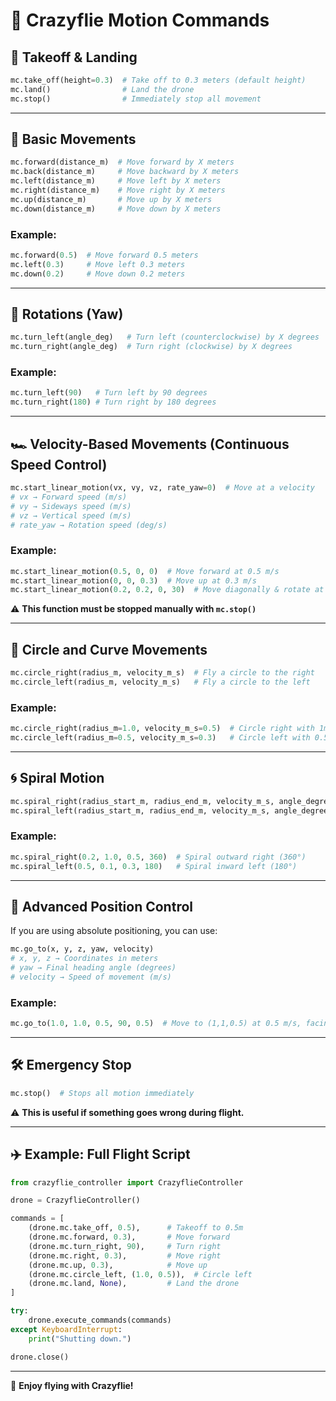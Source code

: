 # 🚀 Crazyflie Motion Commands

## 🛫 Takeoff & Landing

```python
mc.take_off(height=0.3)  # Take off to 0.3 meters (default height)
mc.land()                # Land the drone
mc.stop()                # Immediately stop all movement
```

---

## 📍 Basic Movements

```python
mc.forward(distance_m)  # Move forward by X meters
mc.back(distance_m)     # Move backward by X meters
mc.left(distance_m)     # Move left by X meters
mc.right(distance_m)    # Move right by X meters
mc.up(distance_m)       # Move up by X meters
mc.down(distance_m)     # Move down by X meters
```

### Example:

```python
mc.forward(0.5)  # Move forward 0.5 meters
mc.left(0.3)     # Move left 0.3 meters
mc.down(0.2)     # Move down 0.2 meters
```

---

## 🔄 Rotations (Yaw)

```python
mc.turn_left(angle_deg)   # Turn left (counterclockwise) by X degrees
mc.turn_right(angle_deg)  # Turn right (clockwise) by X degrees
```

### Example:

```python
mc.turn_left(90)   # Turn left by 90 degrees
mc.turn_right(180) # Turn right by 180 degrees
```

---

## 🏎️ Velocity-Based Movements (Continuous Speed Control)

```python
mc.start_linear_motion(vx, vy, vz, rate_yaw=0)  # Move at a velocity
# vx → Forward speed (m/s)
# vy → Sideways speed (m/s)
# vz → Vertical speed (m/s)
# rate_yaw → Rotation speed (deg/s)
```

### Example:

```python
mc.start_linear_motion(0.5, 0, 0)  # Move forward at 0.5 m/s
mc.start_linear_motion(0, 0, 0.3)  # Move up at 0.3 m/s
mc.start_linear_motion(0.2, 0.2, 0, 30)  # Move diagonally & rotate at 30°/s
```

⚠️ **This function must be stopped manually with `mc.stop()`**

---

## 🔄 Circle and Curve Movements

```python
mc.circle_right(radius_m, velocity_m_s)  # Fly a circle to the right
mc.circle_left(radius_m, velocity_m_s)   # Fly a circle to the left
```

### Example:

```python
mc.circle_right(radius_m=1.0, velocity_m_s=0.5)  # Circle right with 1m radius
mc.circle_left(radius_m=0.5, velocity_m_s=0.3)   # Circle left with 0.5m radius
```

---

## 🌀 Spiral Motion

```python
mc.spiral_right(radius_start_m, radius_end_m, velocity_m_s, angle_degrees)
mc.spiral_left(radius_start_m, radius_end_m, velocity_m_s, angle_degrees)
```

### Example:

```python
mc.spiral_right(0.2, 1.0, 0.5, 360)  # Spiral outward right (360°)
mc.spiral_left(0.5, 0.1, 0.3, 180)   # Spiral inward left (180°)
```

---

## 🚀 Advanced Position Control

If you are using absolute positioning, you can use:

```python
mc.go_to(x, y, z, yaw, velocity)
# x, y, z → Coordinates in meters
# yaw → Final heading angle (degrees)
# velocity → Speed of movement (m/s)
```

### Example:

```python
mc.go_to(1.0, 1.0, 0.5, 90, 0.5)  # Move to (1,1,0.5) at 0.5 m/s, facing 90°
```

---

## 🛠️ Emergency Stop

```python
mc.stop()  # Stops all motion immediately
```

⚠️ **This is useful if something goes wrong during flight.**

---

## ✈️ Example: Full Flight Script

```python
from crazyflie_controller import CrazyflieController

drone = CrazyflieController()

commands = [
    (drone.mc.take_off, 0.5),      # Takeoff to 0.5m
    (drone.mc.forward, 0.3),       # Move forward
    (drone.mc.turn_right, 90),     # Turn right
    (drone.mc.right, 0.3),         # Move right
    (drone.mc.up, 0.3),            # Move up
    (drone.mc.circle_left, (1.0, 0.5)),  # Circle left
    (drone.mc.land, None),         # Land the drone
]

try:
    drone.execute_commands(commands)
except KeyboardInterrupt:
    print("Shutting down.")

drone.close()
```

---

🚀 **Enjoy flying with Crazyflie!**

